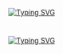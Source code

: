 [![Typing SVG](https://readme-typing-svg.herokuapp.com?font=Fira+Code&weight=800&size=30&pause=1000&color=F7132C&width=435&lines=Hash-Tables)](https://git.io/typing-svg)
#
#
[![Typing SVG](https://readme-typing-svg.herokuapp.com?font=Fira+Code&weight=800&size=25&pause=1000&color=11F7F4FF&width=435&lines=Author%3A+Youssef+Bakier)](https://git.io/typing-svg)
